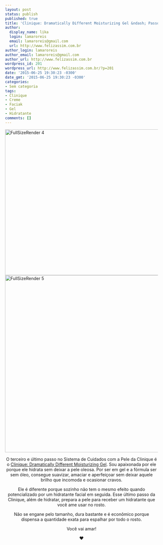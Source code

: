 ```yaml
---
layout: post
status: publish
published: true
title: 'Clinique: Dramatically Different Moisturizing Gel &ndash; Passo 3'
author:
  display_name: lika
  login: lamaroreis
  email: lamaroreis@gmail.com
  url: http://www.felizassim.com.br
author_login: lamaroreis
author_email: lamaroreis@gmail.com
author_url: http://www.felizassim.com.br
wordpress_id: 201
wordpress_url: http://www.felizassim.com.br/?p=201
date: '2015-06-25 19:30:23 -0300'
date_gmt: '2015-06-25 19:30:23 -0300'
categories:
- Sem categoria
tags:
- Clinique
- Creme
- Faciak
- Gel
- Hidratante
comments: []
---
```

<p><a href="http://52.88.2.168/wp-content/uploads/2015/06/FullSizeRender-4.jpg"><img class="aligncenter wp-image-203 size-large" src="http://52.88.2.168/wp-content/uploads/2015/06/FullSizeRender-4-1024x768.jpg" alt="FullSizeRender 4" width="640" height="480" /></a> <a href="http://52.88.2.168/wp-content/uploads/2015/06/FullSizeRender-5.jpg"><img class="aligncenter wp-image-204 size-large" src="http://52.88.2.168/wp-content/uploads/2015/06/FullSizeRender-5-1024x932.jpg" alt="FullSizeRender 5" width="640" height="583" /></a></p>
<p style="text-align: center;">O terceiro e &uacute;ltimo passo no Sistema de Cuidados com a Pele da Clinique &eacute; o <a href="http://www.clinique.com.br/products/spp/index.tmpl?CATEGORY_ID=CAT1574&amp;PRODUCT_ID=PROD5047">Clinique: Dramatically Different Moisturizing Gel</a>. Sou apaixonada por ele porque ele hidrata sem deixar a pele oleosa. Por ser em gel e a f&oacute;rmula ser sem &oacute;leo, consegue suavizar, amaciar e aperfei&ccedil;oar sem deixar aquele brilho que incomoda e ocasionar cravos.</p></p>
<p style="text-align: center;">Ele &eacute; diferente porque sozinho n&atilde;o tem o mesmo efeito quando potencializado por um hidratante facial em seguida. Esse &uacute;ltimo passo da Clinique, al&eacute;m de hidratar, prepara a pele para receber um hidratante que voc&ecirc; ame usar no rosto.</p></p>
<p style="text-align: center;">N&atilde;o se engane pelo tamanho, dura bastante e &eacute; econ&ocirc;mico porque dispensa a quantidade exata para espalhar por todo o rosto.</p></p>
<p style="text-align: center;">Voc&ecirc; vai amar!</p></p>
<p style="text-align: center;"><b>&hearts;</b></p></p>
